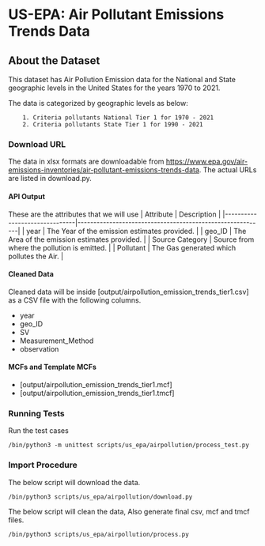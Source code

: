 # US-EPA: Air Pollutant Emissions Trends Data

## About the Dataset
This dataset has Air Pollution Emission data for the National and State geographic levels in the United States for the years 1970 to 2021.

The data is categorized by geographic levels as below:
        
        1. Criteria pollutants National Tier 1 for 1970 - 2021
        2. Criteria pollutants State Tier 1 for 1990 - 2021


### Download URL
The data in xlsx formats are downloadable from https://www.epa.gov/air-emissions-inventories/air-pollutant-emissions-trends-data.
The actual URLs are listed in download.py.


#### API Output
These are the attributes that we will use
| Attribute      				| Description                                               |
|-------------------------------|-----------------------------------------------------------|
| year       					| The Year of the emission estimates provided. 				|
| geo_ID      					| The Area of the emission estimates provided. 				|
| Source Category   	        | Source from where the pollution is emitted.               |
| Pollutant   				    | The Gas generated which pollutes the Air. 			    |


#### Cleaned Data
Cleaned data will be inside [output/airpollution_emission_trends_tier1.csv] as a CSV file with the following columns.

- year
- geo_ID
- SV
- Measurement_Method
- observation


#### MCFs and Template MCFs
- [output/airpollution_emission_trends_tier1.mcf]
- [output/airpollution_emission_trends_tier1.tmcf]


### Running Tests

Run the test cases

`/bin/python3 -m unittest scripts/us_epa/airpollution/process_test.py`


### Import Procedure

The below script will download the data.

`/bin/python3 scripts/us_epa/airpollution/download.py`

The below script will clean the data, Also generate final csv, mcf and tmcf files.

`/bin/python3 scripts/us_epa/airpollution/process.py`